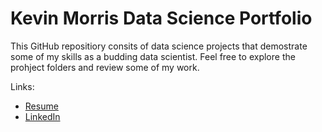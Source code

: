 # Kevin Morris Data Science Portfolio

This GitHub repositiory consits of data science projects that demostrate some of my skills as a budding data scientist. Feel free to explore the prohject folders and review some of my work. 

Links:  
- [Resume](Documents/kevin_morris_resume.pdf)  
- [LinkedIn](https://www.linkedin.com/in/kevin-m-530572120/)
